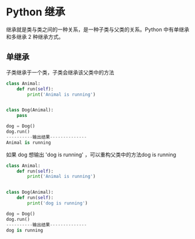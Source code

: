 # Python 继承

继承就是类与类之间的一种关系，是一种子类与父类的关系。Python 中有单继承和多继承 2 种继承方式。

## 单继承

子类继承于一个类，子类会继承该父类中的方法

```python
class Animal:
    def run(self):
        print('Animal is running')


class Dog(Animal):
    pass

dog = Dog()
dog.run()
----------输出结果--------------
Animal is running
```

如果 dog 想输出 'dog is running' ，可以重构父类中的方法dog is running

```python
class Animal:
    def run(self):
        print('Animal is running')


class Dog(Animal):
    def run(self):
        print('dog is running')

dog = Dog()
dog.run()
----------输出结果--------------
dog is running
```

